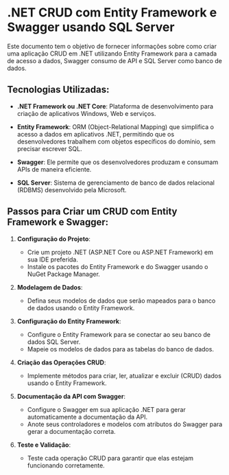 # .NET CRUD com Entity Framework e Swagger usando SQL Server

Este documento tem o objetivo de fornecer informações sobre como criar uma aplicação CRUD em .NET utilizando Entity Framework para a camada de acesso a dados, Swagger consumo de API e SQL Server como banco de dados.

## Tecnologias Utilizadas:

- **.NET Framework ou .NET Core**: Plataforma de desenvolvimento para criação de aplicativos Windows, Web e serviços.
  
- **Entity Framework**: ORM (Object-Relational Mapping) que simplifica o acesso a dados em aplicativos .NET, permitindo que os desenvolvedores trabalhem com objetos específicos do domínio, sem precisar escrever SQL.

- **Swagger**: Ele permite que os desenvolvedores produzam e consumam APIs de maneira eficiente.

- **SQL Server**: Sistema de gerenciamento de banco de dados relacional (RDBMS) desenvolvido pela Microsoft.

## Passos para Criar um CRUD com Entity Framework e Swagger:

1. **Configuração do Projeto**:
   - Crie um projeto .NET (ASP.NET Core ou ASP.NET Framework) em sua IDE preferida.
   - Instale os pacotes do Entity Framework e do Swagger usando o NuGet Package Manager.

2. **Modelagem de Dados**:
   - Defina seus modelos de dados que serão mapeados para o banco de dados usando o Entity Framework.

3. **Configuração do Entity Framework**:
   - Configure o Entity Framework para se conectar ao seu banco de dados SQL Server.
   - Mapeie os modelos de dados para as tabelas do banco de dados.

4. **Criação das Operações CRUD**:
   - Implemente métodos para criar, ler, atualizar e excluir (CRUD) dados usando o Entity Framework.
   
5. **Documentação da API com Swagger**:
   - Configure o Swagger em sua aplicação .NET para gerar automaticamente a documentação da API.
   - Anote seus controladores e modelos com atributos do Swagger para gerar a documentação correta.

6. **Teste e Validação**:
   - Teste cada operação CRUD para garantir que elas estejam funcionando corretamente.
